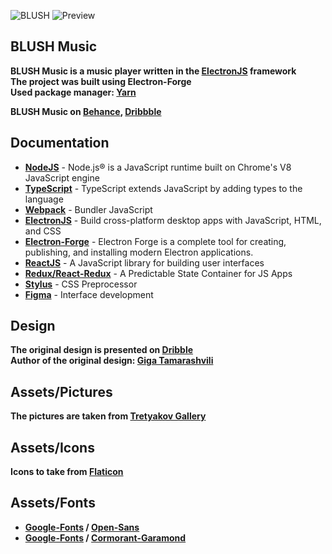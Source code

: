 ![BLUSH](md/fff.jpg "BLUSH")
![Preview](md/nb.jpg "Preview")

## BLUSH Music

**BLUSH Music is a music player written in the [ElectronJS] framework** \
**The project was built using Electron-Forge** \
**Used package manager: [Yarn]**

**BLUSH Music on [Behance], [Dribbble]**

## Documentation

- **[NodeJS]** - Node.js® is a JavaScript runtime built on Chrome's V8 JavaScript engine
- **[TypeScript]** - TypeScript extends JavaScript by adding types to the language
- **[Webpack]** - Bundler JavaScript
- **[ElectronJS]** - Build cross-platform desktop apps with JavaScript, HTML, and CSS
- **[Electron-Forge]** - Electron Forge is a complete tool for creating, publishing, and installing modern Electron applications.
- **[ReactJS]** - A JavaScript library for building user interfaces
- **[Redux/React-Redux]** - A Predictable State Container for JS Apps
- **[Stylus]** - CSS Preprocessor
- **[Figma]** - Interface development

## Design

**The original design is presented on <a href="https://dribbble.com/shots/7076055-Play">Dribble</a>** \
**Author of the original design: <a href="https://dribbble.com/Tamarashvili">Giga Tamarashvili</a>**

## Assets/Pictures

**The pictures are taken from <a href="https://www.tretyakovgallery.ru/">Tretyakov Gallery</a>**

## Assets/Icons

**Icons to take from [Flaticon]**

## Assets/Fonts

- **[Google-Fonts] / [Open-Sans]**
- **[Google-Fonts] / [Cormorant-Garamond]** 

[NodeJS]: <https://nodejs.org/en/>
[ReactJS]: <https://reactjs.org/>
[ElectronJS]: <https://www.electronjs.org/>
[TypeScript]: <https://www.typescriptlang.org/>
[Stylus]: <https://stylus-lang.com/>
[Redux/React-Redux]: <https://react-redux.js.org/>
[Webpack]: <https://webpack.js.org/>
[Figma]: <https://www.figma.com/>
[Open-Sans]: <https://fonts.google.com/specimen/Open+Sans>
[Google-Fonts]: <https://fonts.google.com/>
[Flaticon]: <https://www.flaticon.com/>
[Yarn]: <https://yarnpkg.com/>
[Behance]: <https://www.behance.net/gallery/120582893/BLUSH-Music-App>
[Dribbble]: <https://dribbble.com/shots/15761581-BLUSH-Music-App>
[Electron-Forge]: <https://www.electronforge.io/>
[Cormorant-Garamond]: <https://fonts.google.com/specimen/Cormorant+Garamond?query=Cormorant+Garamond>